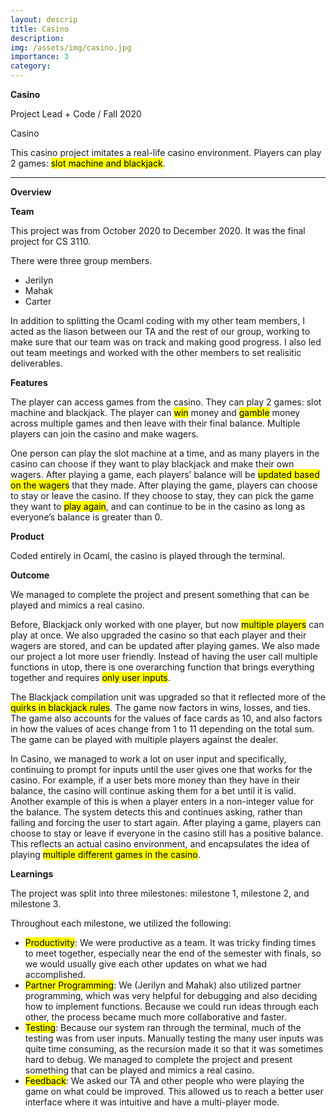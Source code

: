 ```yaml
---
layout: descrip
title: Casino
description:
img: /assets/img/casino.jpg
importance: 3
category:
---
```


**Casino**

Project Lead + Code / Fall 2020

<div class="row">
    <div class="col-sm mt-3 mt-md-0">
        <img class="center" src="{{ '/assets/img/casino.jpg' | relative_url }}" alt="" title="casino"/>
    </div>
</div>
<div class="caption">
    Casino
</div>

This casino project imitates a real-life casino environment. Players can play 2 games: <mark>slot machine and blackjack</mark>.

---

**Overview**

**Team**

This project was from October 2020 to December 2020. It was the final project for CS 3110.

There were three group members. 
- Jerilyn
- Mahak
- Carter

In addition to splitting the Ocaml coding with my other team members, I acted as the liason between our TA and the rest of our group, working to make sure that our team was on track and making good progress. I also led out team meetings and worked with the other members to set realisitic deliverables.

**Features**

The player can access games from the casino. They can play 2 games: slot machine and blackjack. The player can <mark>win</mark> money and <mark>gamble</mark> money across multiple games and then leave with their final balance. Multiple players can join the casino and make wagers.

One person can play the slot machine at a time, and as many players in the casino can choose if they want to play blackjack and make their own wagers. After playing a game, each players’ balance will be <mark>updated based on the wagers</mark> that they made. After playing the game, players can choose to stay or leave the casino. If they choose to stay, they can pick the game they want to <mark>play again</mark>, and can continue to be in the casino as long as everyone’s balance is greater than 0.

**Product**

Coded entirely in Ocaml, the casino is played through the terminal.

**Outcome**

We managed to complete the project and present something that can be played and mimics a real casino. 

Before, Blackjack only worked with one player, but now <mark>multiple players</mark> can play at once. We also upgraded the casino so that each player and their wagers are stored, and can be updated after playing games. We also made our project a lot more user friendly. Instead of having the user call multiple functions in utop, there is one overarching function that brings everything together and requires <mark>only user inputs</mark>.

The Blackjack compilation unit was upgraded so that it reflected more of the <mark>quirks in blackjack rules</mark>. The game now factors in wins, losses, and ties. The game also accounts for the values of face cards as 10, and also factors in how the values of aces change from 1 to 11 depending on the total sum. The game can be played with multiple players against the dealer.

In Casino, we managed to work a lot on user input and specifically, continuing to prompt for inputs until the user gives one that works for the casino. For example, if a user bets more money than they have in their balance, the casino will continue asking them for a bet until it is valid. Another example of this is when a player enters in a non-integer value for the balance. The system detects this and continues asking, rather than failing and forcing the user to start again. After playing a game, players can choose to stay or leave if everyone in the casino still has a positive balance. This reflects an actual casino environment, and encapsulates the idea of playing <mark>multiple different games in the casino</mark>. 

**Learnings**

The project was split into three milestones: milestone 1, milestone 2, and milestone 3.

Throughout each milestone, we utilized the following:
- <mark>Productivity</mark>: We were productive as a team. It was tricky finding times to meet together, especially near the end of the semester with finals, so we would usually give each other updates on what we had accomplished.
- <mark>Partner Programming</mark>: We (Jerilyn and Mahak) also utilized partner programming, which was very helpful for debugging and also deciding how to implement functions. Because we could run ideas through each other, the process became much more collaborative and faster.
- <mark>Testing</mark>: Because our system ran through the terminal, much of the testing was from user inputs. Manually testing the many user inputs was quite time consuming, as the recursion made it so that it was sometimes hard to debug. We managed to complete the project and present something that can be played and mimics a real casino.
- <mark>Feedback</mark>: We asked our TA and other people who were playing the game on what could be improved. This allowed us to reach a better user interface where it was intuitive and have a multi-player mode.